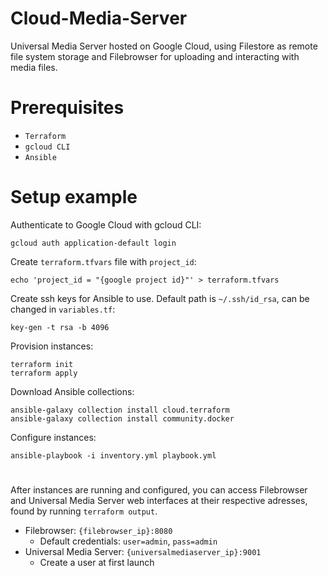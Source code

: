 # Cloud-Media-Server
Universal Media Server hosted on Google Cloud, using Filestore as remote file system storage and Filebrowser for uploading and interacting with media files.

# Prerequisites
- `Terraform`
- `gcloud CLI`
- `Ansible`

# Setup example

Authenticate to Google Cloud with gcloud CLI:
```
gcloud auth application-default login
```

Create `terraform.tfvars` file with `project_id`:
```
echo 'project_id = "{google project id}"' > terraform.tfvars
```

Create ssh keys for Ansible to use. Default path is `~/.ssh/id_rsa`, can be changed in `variables.tf`:
```
key-gen -t rsa -b 4096
```

Provision instances:
```
terraform init
terraform apply
```

Download Ansible collections:
```
ansible-galaxy collection install cloud.terraform
ansible-galaxy collection install community.docker
```

Configure instances:
```
ansible-playbook -i inventory.yml playbook.yml
```

# 

After instances are running and configured, you can access Filebrowser and Universal Media Server web interfaces at their respective adresses, found by running `terraform output`.

- Filebrowser: `{filebrowser_ip}:8080`
    - Default credentials: `user=admin`, `pass=admin`
- Universal Media Server: `{universalmediaserver_ip}:9001`
    - Create a user at first launch


